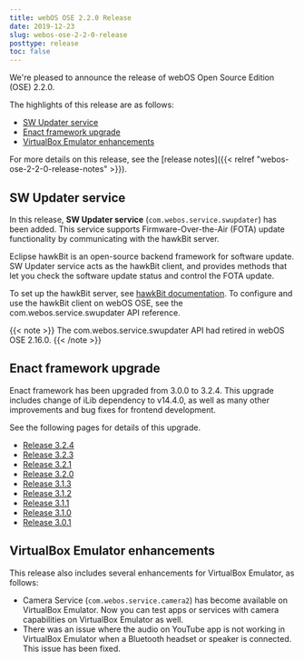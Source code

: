 ```yaml
---
title: webOS OSE 2.2.0 Release
date: 2019-12-23
slug: webos-ose-2-2-0-release
posttype: release
toc: false
---
```


We're pleased to announce the release of webOS Open Source Edition (OSE) 2.2.0.

The highlights of this release are as follows:

  - [SW Updater service](#sw-updater-service)
  - [Enact framework upgrade](#enact-framework-upgrade)
  - [VirtualBox Emulator enhancements](#virtualbox-emulator-enhancements)

For more details on this release, see the [release notes]({{< relref "webos-ose-2-2-0-release-notes" >}}).

## SW Updater service

In this release, **SW Updater service** (`com.webos.service.swupdater`) has been added. This service supports Firmware-Over-the-Air (FOTA) update functionality by communicating with the hawkBit server.

Eclipse hawkBit is an open-source backend framework for software update. SW Updater service acts as the hawkBit client, and provides methods that let you check the software update status and control the FOTA update.

To set up the hawkBit server, see [hawkBit documentation](https://www.eclipse.org/hawkbit/). To configure and use the hawkBit client on webOS OSE, see the com.webos.service.swupdater API reference.

{{< note >}}
The com.webos.service.swupdater API had retired in webOS OSE 2.16.0.
{{< /note >}}

## Enact framework upgrade

Enact framework has been upgraded from 3.0.0 to 3.2.4. This upgrade includes change of iLib dependency to v14.4.0, as well as many other improvements and bug fixes for frontend development.

See the following pages for details of this upgrade.

  - [Release 3.2.4](https://github.com/enactjs/enact/releases/tag/3.2.4)
  - [Release 3.2.3](https://github.com/enactjs/enact/releases/tag/3.2.3)
  - [Release 3.2.1](https://github.com/enactjs/enact/releases/tag/3.2.1)
  - [Release 3.2.0](https://github.com/enactjs/enact/releases/tag/3.2.0)
  - [Release 3.1.3](https://github.com/enactjs/enact/releases/tag/3.1.3)
  - [Release 3.1.2](https://github.com/enactjs/enact/releases/tag/3.1.2)
  - [Release 3.1.1](https://github.com/enactjs/enact/releases/tag/3.1.1)
  - [Release 3.1.0](https://github.com/enactjs/enact/releases/tag/3.1.0)
  - [Release 3.0.1](https://github.com/enactjs/enact/releases/tag/3.0.1)

## VirtualBox Emulator enhancements

This release also includes several enhancements for VirtualBox Emulator, as follows:

  - Camera Service (`com.webos.service.camera2`) has become available on VirtualBox Emulator. Now you can test apps or services with camera capabilities on VirtualBox Emulator as well.
  - There was an issue where the audio on YouTube app is not working in VirtualBox Emulator when a Bluetooth headset or speaker is connected. This issue has been fixed.
